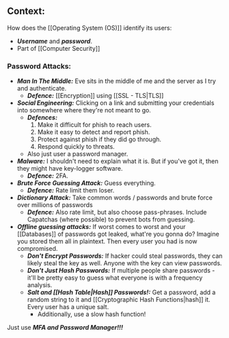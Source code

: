 ## Context:
How does the [[Operating System (OS)]] identify its users:
- ***Username*** and ***password***.
- Part of [[Computer Security]]


### Password Attacks:
- ***Man In The Middle:*** Eve sits in the middle of me and the server as I try and authenticate. 
	- ***Defence:*** [[Encryption]] using [[SSL - TLS|TLS]]
- ***Social Engineering:*** Clicking on a link and submitting your credentials into somewhere where they're not meant to go.
	- ***Defences:*** 
		1. Make it difficult for phish to reach users.
		2. Make it easy to detect and report phish.
		3. Protect against phish if they did go through.
		4. Respond quickly to threats.
	- Also just user a password manager.
- ***Malware:*** I shouldn't need to explain what it is. But if you've got it, then they might have key-logger software.
	- ***Defence:*** 2FA. 
- ***Brute Force Guessing Attack:*** Guess everything. 
	- ***Defence:*** Rate limit them loser.
- ***Dictionary Attack:*** Take common words / passwords and brute force over millions of passwords 
	- ***Defence:*** Also rate limit, but also choose pass-phrases. Include Capatchas (where possible) to prevent bots from guessing.
- ***Offline guessing attacks:*** If worst comes to worst and your [[Databases]] of passwords got leaked, what're you gonna do? Imagine you stored them all in plaintext. Then every user you had is now compromised. 
	- ***Don't Encrypt Passwords:*** If hacker could steal passwords, they can likely steal the key as well. Anyone with the key can view passwords.
	- ***Don't Just Hash Passwords:*** If multiple people share passwords - it'll be pretty easy to guess what everyone is with a frequency analysis. 
	- ***Salt and [[Hash Table|Hash]] Passwords!:*** Get a password, add a random string to it and [[Cryptographic Hash Functions|hash]] it. Every user has a unique salt. 
		- Additionally, use a slow hash function!

Just use ***MFA and Password Manager!!!***




